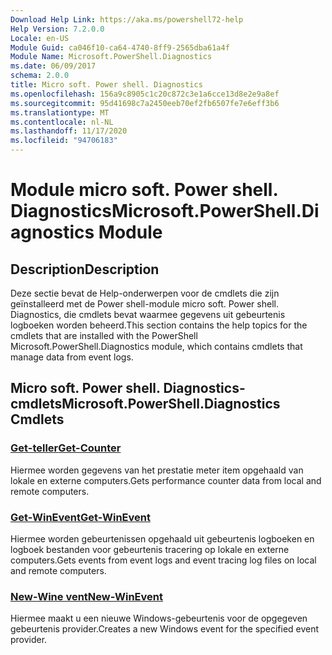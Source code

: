 ```yaml
---
Download Help Link: https://aka.ms/powershell72-help
Help Version: 7.2.0.0
Locale: en-US
Module Guid: ca046f10-ca64-4740-8ff9-2565dba61a4f
Module Name: Microsoft.PowerShell.Diagnostics
ms.date: 06/09/2017
schema: 2.0.0
title: Micro soft. Power shell. Diagnostics
ms.openlocfilehash: 156a9c8905c1c20c872c3e1a6cce13d8e2e9a8ef
ms.sourcegitcommit: 95d41698c7a2450eeb70ef2fb6507fe7e6eff3b6
ms.translationtype: MT
ms.contentlocale: nl-NL
ms.lasthandoff: 11/17/2020
ms.locfileid: "94706183"
---
```

# <span data-ttu-id="6b827-102">Module micro soft. Power shell. Diagnostics</span><span class="sxs-lookup"><span data-stu-id="6b827-102">Microsoft.PowerShell.Diagnostics Module</span></span>

## <span data-ttu-id="6b827-103">Description</span><span class="sxs-lookup"><span data-stu-id="6b827-103">Description</span></span>

<span data-ttu-id="6b827-104">Deze sectie bevat de Help-onderwerpen voor de cmdlets die zijn geïnstalleerd met de Power shell-module micro soft. Power shell. Diagnostics, die cmdlets bevat waarmee gegevens uit gebeurtenis logboeken worden beheerd.</span><span class="sxs-lookup"><span data-stu-id="6b827-104">This section contains the help topics for the cmdlets that are installed with the PowerShell Microsoft.PowerShell.Diagnostics module, which contains cmdlets that manage data from event logs.</span></span>

## <span data-ttu-id="6b827-105">Micro soft. Power shell. Diagnostics-cmdlets</span><span class="sxs-lookup"><span data-stu-id="6b827-105">Microsoft.PowerShell.Diagnostics Cmdlets</span></span>

### [<span data-ttu-id="6b827-106">Get-teller</span><span class="sxs-lookup"><span data-stu-id="6b827-106">Get-Counter</span></span>](Get-Counter.md)
<span data-ttu-id="6b827-107">Hiermee worden gegevens van het prestatie meter item opgehaald van lokale en externe computers.</span><span class="sxs-lookup"><span data-stu-id="6b827-107">Gets performance counter data from local and remote computers.</span></span>

### [<span data-ttu-id="6b827-108">Get-WinEvent</span><span class="sxs-lookup"><span data-stu-id="6b827-108">Get-WinEvent</span></span>](Get-WinEvent.md)
<span data-ttu-id="6b827-109">Hiermee worden gebeurtenissen opgehaald uit gebeurtenis logboeken en logboek bestanden voor gebeurtenis tracering op lokale en externe computers.</span><span class="sxs-lookup"><span data-stu-id="6b827-109">Gets events from event logs and event tracing log files on local and remote computers.</span></span>

### [<span data-ttu-id="6b827-110">New-Wine vent</span><span class="sxs-lookup"><span data-stu-id="6b827-110">New-WinEvent</span></span>](New-WinEvent.md)
<span data-ttu-id="6b827-111">Hiermee maakt u een nieuwe Windows-gebeurtenis voor de opgegeven gebeurtenis provider.</span><span class="sxs-lookup"><span data-stu-id="6b827-111">Creates a new Windows event for the specified event provider.</span></span>

